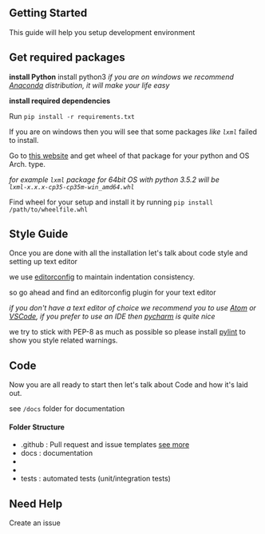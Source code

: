 ## Getting Started

This guide will help you setup development environment

## Get required packages

**install Python**
install python3
    *if you are on windows we recommend [Anaconda](https://www.continuum.io/downloads) distribution, it will make your life easy*

**install required dependencies**

Run `pip install -r requirements.txt`

If you are on windows then you will see that some packages *like `lxml`* failed to install.

Go to [this website](http://www.lfd.uci.edu/~gohlke/pythonlibs/) and get wheel of that package for your python and OS Arch. type.

*for example `lxml` package for 64bit OS with python 3.5.2 will be `lxml‑x.x.x‑cp35‑cp35m‑win_amd64.whl`*

Find wheel for your setup and install it by running `pip install /path/to/wheelfile.whl`

## Style Guide

Once you are done with all the installation let's talk about code style and setting up text editor

we use [editorconfig](http://editorconfig.org/) to maintain indentation consistency.

so go ahead and find an editorconfig plugin for your text editor

*if you don't have a text editor of choice we recommend you to use [Atom](https://atom.io/) or [VSCode](https://code.visualstudio.com/), if you prefer to use an IDE then [pycharm](https://www.jetbrains.com/pycharm/) is quite nice*

we try to stick with PEP-8 as much as possible so please install [pylint](https://www.pylint.org/) to show you style related warnings.

## Code

Now you are all ready to start then let's talk about Code and how it's laid out.

see `/docs` folder for documentation

#### Folder Structure

- .github : Pull request and issue templates [see more](https://github.com/blog/2111-issue-and-pull-request-templates)
- docs : documentation
-
-
- tests : automated tests (unit/integration tests)


## Need Help

Create an issue
